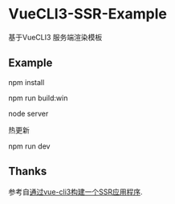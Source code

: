 # VueCLI3-SSR-Example

基于VueCLI3 服务端渲染模板

## Example

npm install

npm run build:win

node server

热更新

npm run dev

## Thanks

参考自[通过vue-cli3构建一个SSR应用程序](https://juejin.im/post/5b98e5875188255c8320f88a).
